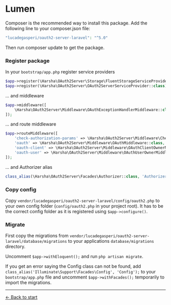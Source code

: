 # Lumen

Composer is the recommended way to install this package. Add the following line to your composer.json file:

```php
"lucadegasperi/oauth2-server-laravel": "^5.0"
```
Then run composer update to get the package.

### Register package

In your `bootstrap/app.php` register service providers

```php
$app->register(\Harsha\OAuth2Server\Storage\FluentStorageServiceProvider::class);
$app->register(\Harsha\OAuth2Server\OAuth2ServerServiceProvider::class);
```

... and middleware

```php
$app->middleware([
    \Harsha\OAuth2Server\Middleware\OAuthExceptionHandlerMiddleware::class
]);
```

... and route middleware

```php
$app->routeMiddleware([
    'check-authorization-params' => \Harsha\OAuth2Server\Middleware\CheckAuthCodeRequestMiddleware::class,
    'oauth' => \Harsha\OAuth2Server\Middleware\OAuthMiddleware::class,
    'oauth-client' => \Harsha\OAuth2Server\Middleware\OAuthClientOwnerMiddleware::class,
    'oauth-user' => \Harsha\OAuth2Server\Middleware\OAuthUserOwnerMiddleware::class,
]);
```

... and Authorizer alias
```php
class_alias(\Harsha\OAuth2Server\Facades\Authorizer::class, 'Authorizer');
```

### Copy config

Copy `vendor/lucadegasperi/oauth2-server-laravel/config/oauth2.php` to your own config folder (`config/oauth2.php` in your project root). It has to be the correct config folder as it is registered using `$app->configure()`.

### Migrate

First copy the migrations from `vendor/lucadegasperi/oauth2-server-laravel/database/migrations` to your applications `database/migrations` directory.

Uncomment `$app->withEloquent();` and run `php artisan migrate`.

If you get an error saying the Config class can not be found, add `class_alias('Illuminate\Support\Facades\Config', 'Config');` to your `bootstrap/app.php` file and uncomment `$app->withFacades();` temporarily to import the migrations.

---

[&larr; Back to start](../README.md)
